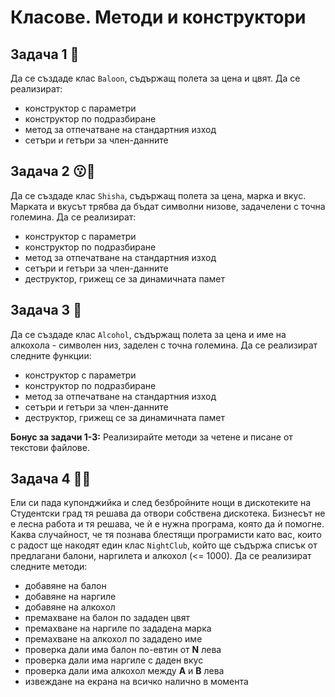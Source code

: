 # Класове. Методи и конструктори

## Задача 1 :balloon:
Да се създаде клас ```Baloon```, съдържащ полета за цена и цвят. Да се реализират: 	

- конструктор с параметри	
- конструктор по подразбиране
- метод за отпечатване на стандартния изход 	
- сетъри и гетъри за член-данните

## Задача 2 :kissing::dash:
Да се създаде клас ```Shisha```, съдържащ полета за цена, марка и вкус. Марката и вкусът трябва да бъдат символни низове, задачелени с точна големина. Да се реализират: 	

- конструктор с параметри	
- конструктор по подразбиране
- метод за отпечатване на стандартния изход 	
- сетъри и гетъри за член-данните	
- деструктор, грижещ се за динамичната памет

## Задача 3 :tumbler_glass:
Да се създаде клас ```Alcohol```, съдържащ полета за цена и име на алкохола - символен низ, заделен с точна големина. Да се реализират следните функции: 	

- конструктор с параметри	
- конструктор по подразбиране
- метод за отпечатване на стандартния изход 	
- сетъри и гетъри за член-данните	
- деструктор, грижещ се за динамичната памет

**Бонус за задачи 1-3:** Реализирайте методи за четене и писане от текстови файлове.

## Задача 4 :man_dancing::woman_dancing:
Ели си пада купонджийка и след безбройните нощи в дискотеките на Студентски град тя решава да отвори собствена дискотека. Бизнесът не е лесна работа и тя решава, че ѝ е нужна програма, която да ѝ помогне. Каква случайност, че тя познава блестящи програмисти като вас, които с радост ще накодят един клас ```NightClub```, който ще съдържа списък от предлагани балони, наргилета и алкохол (<= 1000). Да се реализират следните методи: 	

- добавяне на балон
- добавяне на наргиле
- добавяне на алкохол  
- премахване на балон по зададен цвят  
- премахване на наргиле по зададена марка 
- премахване на алкохол по зададено име  
- проверка дали има балон по-евтин от **N** лева
- проверка дали има наргиле с даден вкус
- проверка дали има алкохол между **A** и **B** лева
- извеждане на екрана на всичко налично в момента   
